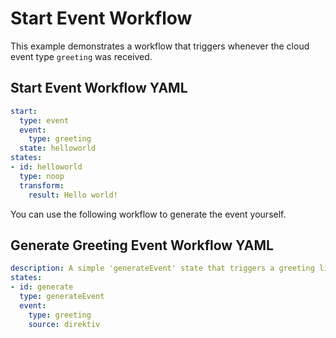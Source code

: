 
# Start Event Workflow

This example demonstrates a workflow that triggers whenever the cloud event type `greeting` was received.

## Start Event Workflow YAML

```yaml
start:
  type: event
  event:
    type: greeting
  state: helloworld
states:
- id: helloworld
  type: noop
  transform:
    result: Hello world!
```

You can use the following workflow to generate the event yourself.


## Generate Greeting Event Workflow YAML

```yaml
description: A simple 'generateEvent' state that triggers a greeting listener.
states:
- id: generate
  type: generateEvent
  event:
    type: greeting
    source: direktiv
```